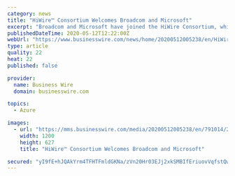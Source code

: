 ```yaml
---
category: news
title: "HiWire™ Consortium Welcomes Broadcom and Microsoft"
excerpt: "Broadcom and Microsoft have joined the HiWire Consortium, which supports the advancement and adoption of HiWire Active Electrical Cables (AECs)."
publishedDateTime: 2020-05-12T12:22:00Z
webUrl: "https://www.businesswire.com/news/home/20200512005238/en/HiWire™-Consortium-Welcomes-Broadcom-Microsoft"
type: article
quality: 22
heat: 22
published: false

provider:
  name: Business Wire
  domain: businesswire.com

topics:
  - Azure

images:
  - url: "https://mms.businesswire.com/media/20200512005238/en/791014/23/hiwire_consortium_purple-grey_TM_10_inches.jpg"
    width: 1200
    height: 627
    title: "HiWire™ Consortium Welcomes Broadcom and Microsoft"

secured: "yI9fE+hJQAkYrm4TFHTFmldGKNa/zVn20Hr03EJj2xkSMBIfEriuovVqfstQwf7MdrNZIK+Tf2Li/oZ+jY7YS364YU8bt2+YPZ1liSVhgp4Ec56LjWfqvJjlX6Uhhr/d8yt3SmS2JiTaPm/fLNR97NmKXONu8mMlylB+oFZod9Aut9pO5wIc3xCdwM0jqw3mIVyL/EI6YQOWReolpdNHO7AKN7g8MmheGmmfX3zHJ41oJ2Br6vbD3SHdpevKA8Xr8pTbkBK+5ZQELbaoF8J3MIZn09xBdUtSumRtHuQL5ZlufCxN6UkorzvmdgLO+B6p;2mtSiaKe+rjQh5jSUGhzNw=="
---
```


